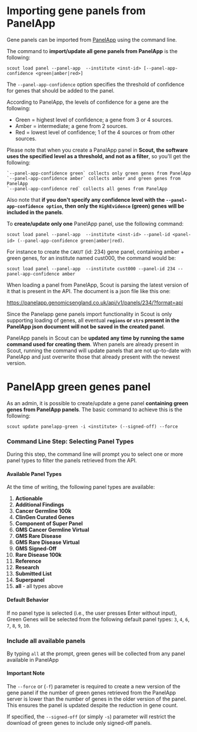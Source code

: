 # Importing gene panels from PanelApp

Gene panels can be imported from [PanelApp](https://panelapp.genomicsengland.co.uk/) using the command line.

The command to **import/update all gene panels from PanelApp** is the following:

`scout load panel --panel-app  --institute <inst-id> [--panel-app-confidence <green|amber|red>]`

The `--panel-app-confidence` option specifies the threshold of confidence for genes that should be added to the panel.

According to PanelApp, the levels of confidence for a gene are the following:
- Green = highest level of confidence; a gene from 3 or 4 sources.
- Amber = intermediate; a gene from 2 sources.
- Red = lowest level of confidence; 1 of the 4 sources or from other sources.

Please note that when you create a PanalApp panel in **Scout, the software uses the specified level as a threshold, and not as a filter**, so you'll get the following:

```
`--panel-app-confidence green` collects only green genes from PanelApp
`--panel-app-confidence amber` collects amber and green genes from PanelApp
`--panel-app-confidence red` collects all genes from PanelApp
```

Also note that **if you don't specify any confidence level with the `--panel-app-confidence option`, then only the `HighEvidence` (green) genes will be included in the panels**.

To **create/update only one** PanelApp panel, use the following command:

`scout load panel --panel-app  --institute <inst-id> --panel-id <panel-id> (--panel-app-confidence green|amber|red)`.

For instance to create the `CAKUT` (id: 234) gene panel, containing amber + green genes, for an institute named cust000, the command would be:

`scout load panel --panel-app  --institute cust000 --panel-id 234 --panel-app-confidence amber`

When loading a panel from PanelApp, Scout is parsing the latest version of it that is present in the API. The document is a json file like this one:

https://panelapp.genomicsengland.co.uk/api/v1/panels/234/?format=api

Since the Panelapp gene panels import functionality in Scout is only supporting loading of genes, all eventual **`regions` or `strs` present in the PanelApp json document will not be saved in the created panel**.

PanelApp panels in Scout can be **updated any time by running the same command used for creating them**.  When panels are already present in Scout, running the command will update panels that are not up-to-date with PanelApp and just overwrite those that already present with the newest version.


# PanelApp green genes panel

As an admin, it is possible to create/update a gene panel **containing green genes from PanelApp panels**. The basic command to achieve this is the following:

`scout update panelapp-green -i <institute> (--signed-off) --force`


### Command Line Step: Selecting Panel Types

During this step, the command line will prompt you to select one or more panel types to filter the panels retrieved from the API.

#### Available Panel Types
At the time of writing, the following panel types are available:

1. **Actionable**
2. **Additional Findings**
3. **Cancer Germline 100k**
4. **ClinGen Curated Genes**
5. **Component of Super Panel**
6. **GMS Cancer Germline Virtual**
7. **GMS Rare Disease**
8. **GMS Rare Disease Virtual**
9. **GMS Signed-Off**
10. **Rare Disease 100k**
11. **Reference**
12. **Research**
13. **Submitted List**
14. **Superpanel**
15. **all** - all types above

#### Default Behavior
If no panel type is selected (i.e., the user presses Enter without input), Green Genes will be selected from the following default panel types: `3`, `4`, `6`, `7`, `8`, `9`, `10`.

### Include all available panels
By typing `all` at the prompt, green genes will be collected from any panel available in PanelApp

#### Important Note
The `--force` or (`-f`) parameter is required to create a new version of the gene panel if the number of green genes retrieved from the PanelApp server is lower than the number of genes in the older version of the panel. This ensures the panel is updated despite the reduction in gene count.

If specified, the `--signed-off` (or simply `-s`) parameter will restrict the download of green genes to include only signed-off panels.

